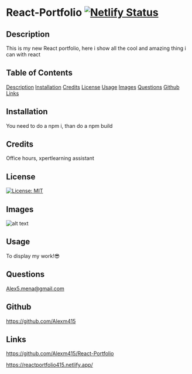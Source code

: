 # React-Portfolio [![Netlify Status](https://api.netlify.com/api/v1/badges/ef1bf90c-caaa-4a15-a104-ad44085a56b0/deploy-status)](https://app.netlify.com/sites/reactportfolio415/deploys)

## Description

This is my new React portfolio, here i show all the cool and amazing thing i can with react

## Table of Contents

[Description](#Description) [Installation](#installation) [Credits](#credits) [License](#license) [Usage](#usage) [Images](#Images) [Questions](#questions) [Github](#github) [Links](#links)

## Installation

You need to do a npm i, than do a npm build

## Credits

Office hours, xpertlearning assistant

## License

[![License: MIT](https://img.shields.io/badge/License-MIT-yellow.svg)](https://opensource.org/licenses/MIT)

## Images

![alt text](./images/Screenshot%202025-01-27%20at%206.22.20 PM.png)

## Usage

To display my work!😎

## Questions

Alex5.mena@gmail.com

## Github

https://github.com/Alexm415

## Links

https://github.com/Alexm415/React-Portfolio

https://reactportfolio415.netlify.app/
